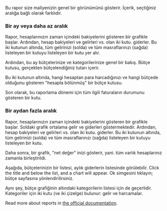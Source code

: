 Bu rapor size maliyenizin genel bir görünümünü gösterir. İçerik, seçtiğiniz aralığa bağlı olarak farklıdır.

### Bir ay veya daha az aralık

Rapor, hesaplarınızın zaman içindeki bakiyelerini gösteren bir grafikle başlar. Ardından, hesap bakiyeleri ve gelirleri vs. olan iki kutu. giderler. Bu iki kutunun altında, tüm gelirinizi (solda) ve tüm masraflarınızı (sağda) listeleyen bir kutuyu listeleyen bir kutu yer alır.

Ardından, bu ay bütçelerinize ve kategorilerinize genel bir bakış. Bütçe kutusu, gerçekten bütçelendiğiniz tutarı içerir.

Bu iki kutunun altında, hangi hesaptan para harcadığınızı ve hangi bütçede olduğunu gösteren "hesapla bölünmüş" bir bütçe kutusu.

Son olarak, bu raporlama dönemi için tüm ilgili faturaların durumunu gösteren bir kutu.

### Bir aydan fazla aralık

Rapor, hesaplarınızın zaman içindeki bakiyelerini gösteren bir grafikle başlar. Soldaki grafik ortalama gelir ve giderleri göstermektedir. Ardından, hesap bakiyeleri ve gelirleri vs. olan iki kutu. giderler. Bu iki kutunun altında, tüm gelirinizi (solda) ve tüm masraflarınızı (sağda) listeleyen bir kutuyu listeleyen bir kutu.

Daha sonra, bir grafik, "net değer" inizi gösterir, yani. tüm varlık hesaplarınız zamanla birleştirildi.

Aşağıda, bütçelerinizin bir listesi, aylık giderlerin listesinde görülebilir. Click the title and below the list, and a chart will appear. Ok simgesini tıklayın; bütçe sayfasına yönlendirilirsiniz.

Aynı şey, bütçe grafiğinin altındaki kategorilerin listesi için de geçerlidir. Kategoriler için iki kutu (ve iki çizelge) bulunur: gelir ve harcamalar.

Read more about reports in [the official documentation](https://firefly-iii.readthedocs.io/en/latest/advanced/reports.html).